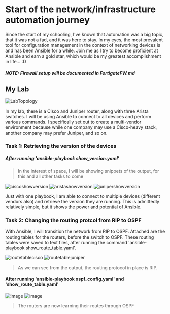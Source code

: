 # Start of the network/infrastructure automation journey
Since the start of my schooling, I've known that automation was a big topic, that it was not a fad, and it was here to stay. In my eyes, the most prevalent tool for configuration management in the context of networking devices is and has been Ansible for a while. Join me as I try to become proficient at Ansible and earn a gold star, which would be my greatest accomplishment in life... :D
##### NOTE: Firewall setup will be documented in FortigateFW.md
## My Lab
![LabTopology](https://user-images.githubusercontent.com/81763406/142034957-8396695a-9d2b-435e-99ef-abcc7c951b6f.png)

In my lab, there is a Cisco and Juniper router, along with three Arista switches. I will be using Ansible to connect to all devices and perform various commands. I specifically set out to create a multi-vendor environment because while one company may use a Cisco-heavy stack, another company may prefer Juniper, and so on. 

### Task 1: Retrieving the version of the devices
##### After running 'ansible-playbook show_version.yaml'

> In the interest of space, I will be showing snippets of the output, for this and all other tasks to come

![ciscoshowversion](https://user-images.githubusercontent.com/81763406/142037007-f3152ff2-3461-42a8-a89f-10bcf81a22cf.png)
![aristashowversion](https://user-images.githubusercontent.com/81763406/142037081-0b9d1ded-6966-4aaa-9864-2e6cbb9b8d0d.png)
![junipershowversion](https://user-images.githubusercontent.com/81763406/142037092-a54c56e8-cc6a-45af-984a-7b08c0433b4d.png)

Just with one playbook, I am able to connect to multiple devices (different vendors also) and retrieve the version they are running. This is admittedly relatively simple, but it shows the power and potential of Ansible.

### Task 2: Changing the routing protcol from RIP to OSPF
With Ansible, I will transition the network from RIP to OSPF.
Attached are the routing tables for the routers, before the switch to OSPF. These routing tables were saved to text files, after running the command 'ansible-playbook show_route_table.yaml'.

![routetablecisco](https://user-images.githubusercontent.com/81763406/142063444-375c68e6-4e9b-427d-baa0-380df4283d36.png)
![routetablejuniper](https://user-images.githubusercontent.com/81763406/142063457-7a8bf1f5-53a7-4994-8c8b-75b95a0ae52f.png)

> As we can see from the output, the routing protocol in place is RIP.

#### After running 'ansible-playbook ospf_config.yaml' and 'show_route_table.yaml'
![image](https://user-images.githubusercontent.com/81763406/143314284-d215610e-2fd9-4e3a-8418-a1e2292ac3d1.png)
![image](https://user-images.githubusercontent.com/81763406/143314369-dbe9569a-2990-4eb3-86ca-c65f3d83b0e1.png)

> The routers are now learning their routes through OSPF

